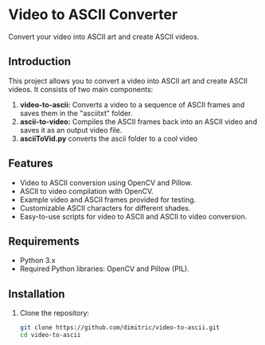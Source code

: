 # Video to ASCII Converter

Convert your video into ASCII art and create ASCII videos.

## Introduction
This project allows you to convert a video into ASCII art and create ASCII videos. It consists of two main components:
1. **video-to-ascii:** Converts a video to a sequence of ASCII frames and saves them in the "asciitxt" folder.
2. **ascii-to-video:** Compiles the ASCII frames back into an ASCII video and saves it as an output video file.
3. **asciiToVid.py** converts the ascii folder to a cool video

## Features
- Video to ASCII conversion using OpenCV and Pillow.
- ASCII to video compilation with OpenCV.
- Example video and ASCII frames provided for testing.
- Customizable ASCII characters for different shades.
- Easy-to-use scripts for video to ASCII and ASCII to video conversion.

## Requirements
- Python 3.x
- Required Python libraries: OpenCV and Pillow (PIL).

## Installation
1. Clone the repository:
   ```sh
   git clone https://github.com/dimitric/video-to-ascii.git
   cd video-to-ascii

